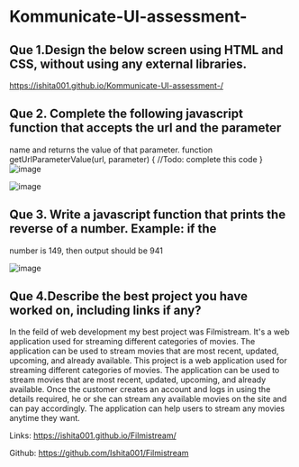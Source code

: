 # Kommunicate-UI-assessment-
## Que 1.Design the below screen using HTML and CSS, without using any external libraries.

https://ishita001.github.io/Kommunicate-UI-assessment-/



## Que 2. Complete the following javascript function that accepts the url and the parameter
name and returns the value of that parameter.
        function getUrlParameterValue(url, parameter) {
            //Todo: complete this code
        }       
![image](https://user-images.githubusercontent.com/54895157/181740658-4aff9614-f16d-4c81-b6e3-da2c87cd60d9.png)

![image](https://user-images.githubusercontent.com/54895157/181740746-d696ccda-fe58-4cc7-bb90-61fabe44ad0c.png)





## Que 3. Write a javascript function that prints the reverse of a number. Example: if the
number is 149, then output should be 941

![image](https://user-images.githubusercontent.com/54895157/181718323-0f4e319c-bdae-442d-a170-ba92855fe68b.png)





## Que 4.Describe the best project you have worked on, including links if any?

In the feild of web development my best project was Filmistream. It's a web application used for streaming different categories of movies. The application can be used to stream movies that are most recent, updated, upcoming, and already available. This project is a web application used for streaming different categories of movies. The application can be used to stream movies that are most recent, updated, upcoming, and already available. Once the customer creates an account and logs in using the details required, he or she can stream any available movies on the site and can pay accordingly. The application can help users to stream any movies anytime they want.

Links: https://ishita001.github.io/Filmistream/

Github: https://github.com/Ishita001/Filmistream
